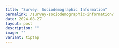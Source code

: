 ```yaml
---
title: "Survey: Sociodemographic Information"
permalink: /survey-sociodemographic-information/
date: 2024-08-27
layout: post
description: ""
image: ""
variant: tiptap
---
```

